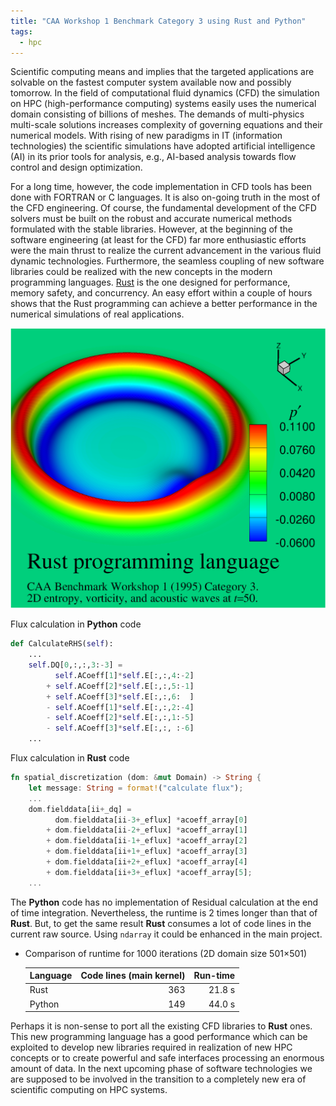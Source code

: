```yaml
---
title: "CAA Workshop 1 Benchmark Category 3 using Rust and Python"
tags:
  - hpc
---
```


Scientific computing means and implies that the targeted applications are solvable on the fastest computer system available now and possibly tomorrow. In the field of computational fluid dynamics (CFD) the simulation on HPC (high-performance computing) systems easily uses the numerical domain consisting of billions of meshes. The demands of multi-physics multi-scale solutions increases complexity of governing equations and their numerical models. With rising of new paradigms in IT (information technologies) the scientific simulations have adopted artificial intelligence (AI) in its prior tools for analysis, e.g., AI-based analysis towards flow control and design optimization.

For a long time, however, the code implementation in CFD tools has been done with FORTRAN or C languages. It is also on-going truth in the most of the CFD engineering. Of course, the fundamental development of the CFD solvers must be built on the robust and accurate numerical methods formulated with the stable libraries. However, at the beginning of the software engineering (at least for the CFD) far more enthusiastic efforts were the main thrust to realize the current advancement in the various fluid dynamic technologies. Furthermore, the seamless coupling of new software libraries could be realized with the new concepts in the modern programming languages. [Rust](https://www.rust-lang.org/ "Rust Programming Language") is the one designed for performance, memory safety, and concurrency. An easy effort within a couple of hours shows that the Rust programming can achieve a better performance in the numerical simulations of real applications.

![CAA Workshop 1 benchmark problem (category 3)](/assets/images/2021-01-21-1.png "2D wave propagation")

Flux calculation in __Python__ code

```python
def CalculateRHS(self):
    ...
    self.DQ[0,:,:,3:-3] =
          self.ACoeff[1]*self.E[:,:,4:-2]
        + self.ACoeff[2]*self.E[:,:,5:-1]
        + self.ACoeff[3]*self.E[:,:,6:  ]
        - self.ACoeff[1]*self.E[:,:,2:-4]
        - self.ACoeff[2]*self.E[:,:,1:-5]
        - self.ACoeff[3]*self.E[:,:, :-6]
    ...
```

Flux calculation in __Rust__ code
```rust
fn spatial_discretization (dom: &mut Domain) -> String {
    let message: String = format!("calculate flux");
    ...
    dom.fielddata[ii+_dq] =
          dom.fielddata[ii-3+_eflux] *acoeff_array[0]
        + dom.fielddata[ii-2+_eflux] *acoeff_array[1]
        + dom.fielddata[ii-1+_eflux] *acoeff_array[2]
        + dom.fielddata[ii+1+_eflux] *acoeff_array[3]
        + dom.fielddata[ii+2+_eflux] *acoeff_array[4]
        + dom.fielddata[ii+3+_eflux] *acoeff_array[5];
    ...
```
The __Python__ code has no implementation of Residual calculation at the end of time integration. Nevertheless, the runtime is 2 times longer than that of __Rust__. But, to get the same result __Rust__ consumes a lot of code lines in the current raw source. Using `ndarray` it could be enhanced in the main project.

* Comparison of runtime for 1000 iterations (2D domain size 501$\times$501)

  |Language   |Code lines (main kernel) |Run-time|
  |-------|---:|------:|
  |Rust   |363 |21.8 s|
  |Python |149 |44.0 s|

Perhaps it is non-sense to port all the existing CFD libraries to __Rust__ ones. This new programming language has a good performance which can be exploited to develop new libraries required in realization of new HPC concepts or to create powerful and safe interfaces processing an enormous amount of data. In the next upcoming phase of software technologies we are supposed to be involved in the transition to a completely new era of scientific computing on HPC systems.
